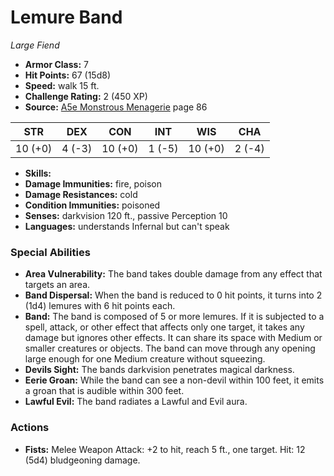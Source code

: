 # Lemure Band

*Large* *Fiend*

- **Armor Class:** 7
- **Hit Points:** 67 (15d8)
- **Speed:** walk 15 ft.
- **Challenge Rating:** 2 (450 XP)
- **Source:** [A5e Monstrous Menagerie](https://enpublishingrpg.com/products/level-up-monstrous-menagerie-a5e) page 86

| STR | DEX | CON | INT | WIS | CHA |
| --- | --- | --- | --- | --- | --- |
| 10 (+0) | 4 (-3) | 10 (+0) | 1 (-5) | 10 (+0) | 2 (-4) |

- **Skills:** 
- **Damage Immunities:** fire, poison
- **Damage Resistances:** cold
- **Condition Immunities:** poisoned
- **Senses:** darkvision 120 ft., passive Perception 10
- **Languages:** understands Infernal but can't speak

### Special Abilities

- **Area Vulnerability:** The band takes double damage from any effect that targets an area.
- **Band Dispersal:** When the band is reduced to 0 hit points, it turns into 2 (1d4) lemures with 6 hit points each.
- **Band:** The band is composed of 5 or more lemures. If it is subjected to a spell, attack, or other effect that affects only one target, it takes any damage but ignores other effects. It can share its space with Medium or smaller creatures or objects. The band can move through any opening large enough for one Medium creature without squeezing.
- **Devils Sight:** The bands darkvision penetrates magical darkness.
- **Eerie Groan:** While the band can see a non-devil within 100 feet, it emits a groan that is audible within 300 feet.
- **Lawful Evil:** The band radiates a Lawful and Evil aura.

### Actions

- **Fists:** Melee Weapon Attack: +2 to hit, reach 5 ft., one target. Hit: 12 (5d4) bludgeoning damage.



